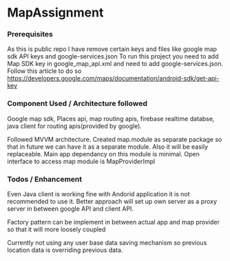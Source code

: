# MapAssignment
### Prerequisites
As this is public repo I have remove certain keys and files like google map sdk API keys and google-services.json
To run this project you need to add Map SDK key in google_map_api.xml and need to add google-services.json.
Follow this article to do so https://developers.google.com/maps/documentation/android-sdk/get-api-key

### Component Used / Architecture followed
Google map sdk, Places api, map routing apis, firebase realtime databse, java client for routing apis(provided by google).

Followed MVVM architecture.
Created map.module as separate package so that in future we can have it as a separate module.
Also it will be easily replaceable. Main app dependancy on this module is minimal. Open interface to access map module is MapProviderImpl

### Todos / Enhancement
Even Java client is working fine with Andorid application it is not recommended to use it. Better approach will
set up own server as a proxy server in between google API and client API.

Factory pattern can be implement in between actual app and map provider so that it will more loosely coupled

Currently not using any user base data saving mechanism so previous location data is overriding previous data.



